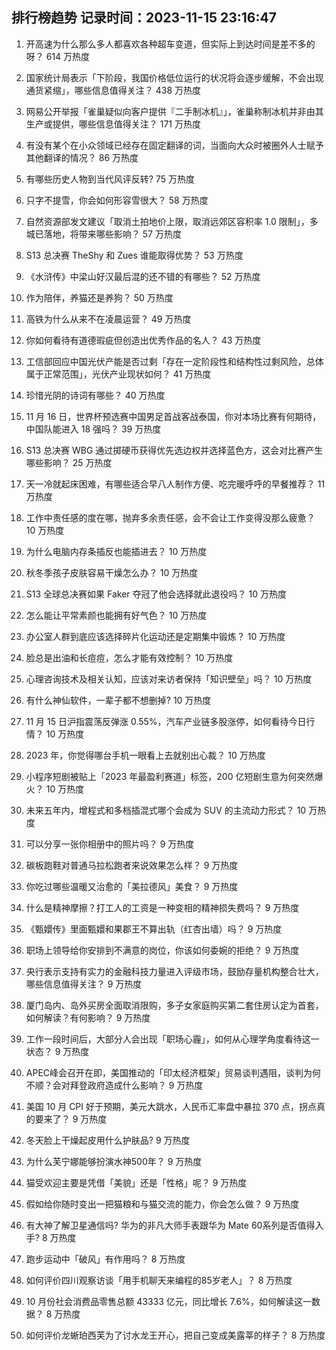 
## 排行榜趋势 记录时间：2023-11-15 23:16:47
  
  1. 开高速为什么那么多人都喜欢各种超车变道，但实际上到达时间是差不多的呀？ 614 万热度
    
  2. 国家统计局表示「下阶段，我国价格低位运行的状况将会逐步缓解，不会出现通货紧缩」，哪些信息值得关注？ 438 万热度
    
  3. 网易公开举报「雀巢疑似向客户提供『二手制冰机』」，雀巢称制冰机并非由其生产或提供，哪些信息值得关注？ 171 万热度
    
  4. 有没有某个在小众领域已经存在固定翻译的词，当面向大众时被圈外人士赋予其他翻译的情况？ 86 万热度
    
  5. 有哪些历史人物到当代风评反转? 75 万热度
    
  6. 只字不提雪，你会如何形容雪很大？ 58 万热度
    
  7. 自然资源部发文建议「取消土拍地价上限，取消远郊区容积率 1.0 限制」，多城已落地，将带来哪些影响？ 57 万热度
    
  8. S13 总决赛 TheShy 和 Zues 谁能取得优势？ 53 万热度
    
  9. 《水浒传》中梁山好汉最后混的还不错的有哪些？ 52 万热度
    
  10. 作为陪伴，养猫还是养狗？ 50 万热度
    
  11. 高铁为什么从来不在凌晨运营？ 49 万热度
    
  12. 你如何看待有道德瑕疵但创造出优秀作品的名人？ 43 万热度
    
  13. 工信部回应中国光伏产能是否过剩「存在一定阶段性和结构性过剩风险，总体属于正常范围」，光伏产业现状如何？ 41 万热度
    
  14. 珍惜光阴的诗词有哪些？ 40 万热度
    
  15. 11 月 16 日，世界杯预选赛中国男足首战客战泰国，你对本场比赛有何期待，中国队能进入 18 强吗？ 39 万热度
    
  16. S13 总决赛 WBG 通过掷硬币获得优先选边权并选择蓝色方，这会对比赛产生哪些影响？ 25 万热度
    
  17. 天一冷就起床困难，有哪些适合早八人制作方便、吃完暖呼呼的早餐推荐？ 11 万热度
    
  18. 工作中责任感的度在哪，抛弃多余责任感，会不会让工作变得没那么疲惫？ 10 万热度
    
  19. 为什么电脑内存条插反也能插进去？ 10 万热度
    
  20. 秋冬季孩子皮肤容易干燥怎么办？ 10 万热度
    
  21. S13 全球总决赛如果 Faker 夺冠了他会选择就此退役吗？ 10 万热度
    
  22. 怎么能让平常素颜也能拥有好气色？ 10 万热度
    
  23. 办公室人群到底应该选择碎片化运动还是定期集中锻炼？ 10 万热度
    
  24. 脸总是出油和长痘痘，怎么才能有效控制？ 10 万热度
    
  25. 心理咨询技术及相关认知，应该对来访者保持「知识壁垒」吗？ 10 万热度
    
  26. 有什么神仙软件，一辈子都不想删掉? 10 万热度
    
  27. 11 月 15 日沪指震荡反弹涨 0.55%，汽车产业链多股涨停，如何看待今日行情？ 10 万热度
    
  28. 2023 年，你觉得哪台手机一眼看上去就别出心裁？ 10 万热度
    
  29. 小程序短剧被贴上「2023 年最盈利赛道」标签，200 亿短剧生意为何突然爆火？ 10 万热度
    
  30. 未来五年内，增程式和多档插混式哪个会成为 SUV 的主流动力形式？ 10 万热度
    
  31. 可以分享一张你相册中的照片吗？ 9 万热度
    
  32. 碳板跑鞋对普通马拉松跑者来说效果怎么样？ 9 万热度
    
  33. 你吃过哪些温暖又治愈的「美拉德风」美食？ 9 万热度
    
  34. 什么是精神摩擦？打工人的工资是一种变相的精神损失费吗？ 9 万热度
    
  35. 《甄嬛传》里面甄嬛和果郡王不算出轨（红杏出墙）吗？ 9 万热度
    
  36. 职场上领导给你安排到不满意的岗位，你该如何委婉的拒绝？ 9 万热度
    
  37. 央行表示支持有实力的金融科技力量进入评级市场，鼓励存量机构整合壮大，哪些信息值得关注？ 9 万热度
    
  38. 厦门岛内、岛外买房全面取消限购，多子女家庭购买第二套住房认定为首套，如何解读？有何影响？ 9 万热度
    
  39. 工作一段时间后，大部分人会出现「职场心霾」，如何从心理学角度看待这一状态？ 9 万热度
    
  40. APEC峰会召开在即，美国推动的「印太经济框架」贸易谈判遇阻，谈判为何不顺？会对拜登政府造成什么影响？ 9 万热度
    
  41. 美国 10 月 CPI 好于预期，美元大跳水，人民币汇率盘中暴拉 370 点，拐点真的要来了？ 9 万热度
    
  42. 冬天脸上干燥起皮用什么护肤品? 9 万热度
    
  43. 为什么芙宁娜能够扮演水神500年？ 9 万热度
    
  44. 猫受欢迎主要是凭借「美貌」还是「性格」呢？ 9 万热度
    
  45. 假如给你随时变出一把猫粮和与猫交流的能力，你会怎么做？ 9 万热度
    
  46. 有大神了解卫星通信吗? 华为的非凡大师手表跟华为 Mate 60系列是否值得入手? 8 万热度
    
  47. 跑步运动中「破风」有作用吗？ 8 万热度
    
  48. 如何评价四川观察访谈「用手机聊天来编程的85岁老人」？ 8 万热度
    
  49. 10 月份社会消费品零售总额 43333 亿元，同比增长 7.6%，如何解读这一数据？ 8 万热度
    
  50. 如何评价龙蜥珀西芙为了讨水龙王开心，把自己变成美露莘的样子？ 8 万热度
    